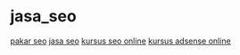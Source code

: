 # jasa_seo

[pakar seo](http://www.yanzen.asia/) 
[jasa seo](http://www.yanzen.asia/) 
[kursus seo online](http://www.yanzen.asia/) 
[kursus adsense online](http://www.yanzen.asia/) 
